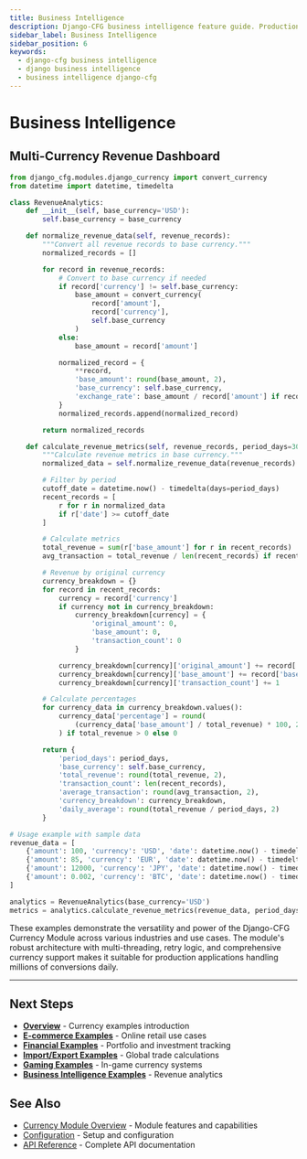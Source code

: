```yaml
---
title: Business Intelligence
description: Django-CFG business intelligence feature guide. Production-ready business intelligence with built-in validation, type safety, and seamless Django integration.
sidebar_label: Business Intelligence
sidebar_position: 6
keywords:
  - django-cfg business intelligence
  - django business intelligence
  - business intelligence django-cfg
---
```


# Business Intelligence

## Multi-Currency Revenue Dashboard

```python
from django_cfg.modules.django_currency import convert_currency
from datetime import datetime, timedelta

class RevenueAnalytics:
    def __init__(self, base_currency='USD'):
        self.base_currency = base_currency

    def normalize_revenue_data(self, revenue_records):
        """Convert all revenue records to base currency."""
        normalized_records = []

        for record in revenue_records:
            # Convert to base currency if needed
            if record['currency'] != self.base_currency:
                base_amount = convert_currency(
                    record['amount'],
                    record['currency'],
                    self.base_currency
                )
            else:
                base_amount = record['amount']

            normalized_record = {
                **record,
                'base_amount': round(base_amount, 2),
                'base_currency': self.base_currency,
                'exchange_rate': base_amount / record['amount'] if record['amount'] > 0 else 0
            }
            normalized_records.append(normalized_record)

        return normalized_records

    def calculate_revenue_metrics(self, revenue_records, period_days=30):
        """Calculate revenue metrics in base currency."""
        normalized_data = self.normalize_revenue_data(revenue_records)

        # Filter by period
        cutoff_date = datetime.now() - timedelta(days=period_days)
        recent_records = [
            r for r in normalized_data
            if r['date'] >= cutoff_date
        ]

        # Calculate metrics
        total_revenue = sum(r['base_amount'] for r in recent_records)
        avg_transaction = total_revenue / len(recent_records) if recent_records else 0

        # Revenue by original currency
        currency_breakdown = {}
        for record in recent_records:
            currency = record['currency']
            if currency not in currency_breakdown:
                currency_breakdown[currency] = {
                    'original_amount': 0,
                    'base_amount': 0,
                    'transaction_count': 0
                }

            currency_breakdown[currency]['original_amount'] += record['amount']
            currency_breakdown[currency]['base_amount'] += record['base_amount']
            currency_breakdown[currency]['transaction_count'] += 1

        # Calculate percentages
        for currency_data in currency_breakdown.values():
            currency_data['percentage'] = round(
                (currency_data['base_amount'] / total_revenue) * 100, 2
            ) if total_revenue > 0 else 0

        return {
            'period_days': period_days,
            'base_currency': self.base_currency,
            'total_revenue': round(total_revenue, 2),
            'transaction_count': len(recent_records),
            'average_transaction': round(avg_transaction, 2),
            'currency_breakdown': currency_breakdown,
            'daily_average': round(total_revenue / period_days, 2)
        }

# Usage example with sample data
revenue_data = [
    {'amount': 100, 'currency': 'USD', 'date': datetime.now() - timedelta(days=1)},
    {'amount': 85, 'currency': 'EUR', 'date': datetime.now() - timedelta(days=2)},
    {'amount': 12000, 'currency': 'JPY', 'date': datetime.now() - timedelta(days=3)},
    {'amount': 0.002, 'currency': 'BTC', 'date': datetime.now() - timedelta(days=4)},
]

analytics = RevenueAnalytics(base_currency='USD')
metrics = analytics.calculate_revenue_metrics(revenue_data, period_days=7)
```

These examples demonstrate the versatility and power of the Django-CFG Currency Module across various industries and use cases. The module's robust architecture with multi-threading, retry logic, and comprehensive currency support makes it suitable for production applications handling millions of conversions daily.

---

## Next Steps

- **[Overview](./overview)** - Currency examples introduction
- **[E-commerce Examples](./ecommerce)** - Online retail use cases
- **[Financial Examples](./financial)** - Portfolio and investment tracking
- **[Import/Export Examples](./import-export)** - Global trade calculations
- **[Gaming Examples](./gaming)** - In-game currency systems
- **[Business Intelligence Examples](./business-intelligence)** - Revenue analytics

## See Also

- [Currency Module Overview](../overview) - Module features and capabilities
- [Configuration](../overview) - Setup and configuration
- [API Reference](../api-reference) - Complete API documentation
